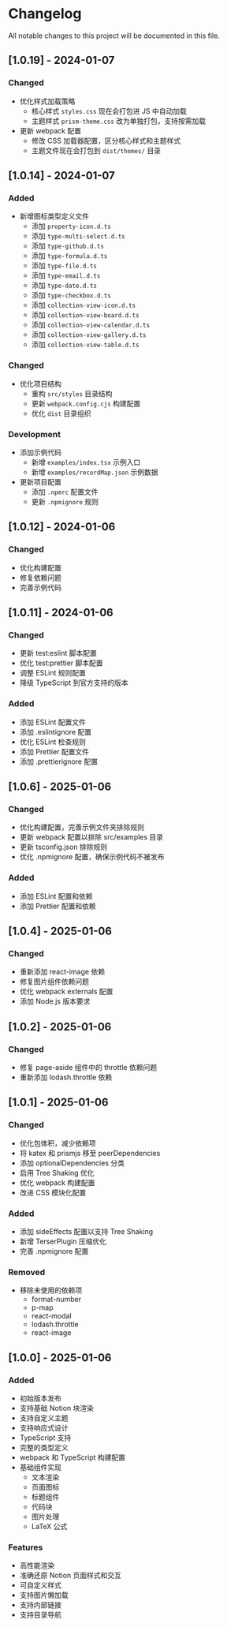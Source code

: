 # Changelog

All notable changes to this project will be documented in this file.

## [1.0.19] - 2024-01-07

### Changed

- 优化样式加载策略
  - 核心样式 `styles.css` 现在会打包进 JS 中自动加载
  - 主题样式 `prism-theme.css` 改为单独打包，支持按需加载
- 更新 webpack 配置
  - 修改 CSS 加载器配置，区分核心样式和主题样式
  - 主题文件现在会打包到 `dist/themes/` 目录

## [1.0.14] - 2024-01-07

### Added

- 新增图标类型定义文件
  - 添加 `property-icon.d.ts`
  - 添加 `type-multi-select.d.ts`
  - 添加 `type-github.d.ts`
  - 添加 `type-formula.d.ts`
  - 添加 `type-file.d.ts`
  - 添加 `type-email.d.ts`
  - 添加 `type-date.d.ts`
  - 添加 `type-checkbox.d.ts`
  - 添加 `collection-view-icon.d.ts`
  - 添加 `collection-view-board.d.ts`
  - 添加 `collection-view-calendar.d.ts`
  - 添加 `collection-view-gallery.d.ts`
  - 添加 `collection-view-table.d.ts`

### Changed

- 优化项目结构
  - 重构 `src/styles` 目录结构
  - 更新 `webpack.config.cjs` 构建配置
  - 优化 `dist` 目录组织

### Development

- 添加示例代码
  - 新增 `examples/index.tsx` 示例入口
  - 新增 `examples/recordMap.json` 示例数据
- 更新项目配置
  - 添加 `.npmrc` 配置文件
  - 更新 `.npmignore` 规则

## [1.0.12] - 2024-01-06

### Changed

- 优化构建配置
- 修复依赖问题
- 完善示例代码

## [1.0.11] - 2024-01-06

### Changed

- 更新 test:eslint 脚本配置
- 优化 test:prettier 脚本配置
- 调整 ESLint 规则配置
- 降级 TypeScript 到官方支持的版本

### Added

- 添加 ESLint 配置文件
- 添加 .eslintignore 配置
- 优化 ESLint 检查规则
- 添加 Prettier 配置文件
- 添加 .prettierignore 配置

## [1.0.6] - 2025-01-06

### Changed

- 优化构建配置，完善示例文件夹排除规则
- 更新 webpack 配置以排除 src/examples 目录
- 更新 tsconfig.json 排除规则
- 优化 .npmignore 配置，确保示例代码不被发布

### Added

- 添加 ESLint 配置和依赖
- 添加 Prettier 配置和依赖

## [1.0.4] - 2025-01-06

### Changed

- 重新添加 react-image 依赖
- 修复图片组件依赖问题
- 优化 webpack externals 配置
- 添加 Node.js 版本要求

## [1.0.2] - 2025-01-06

### Changed

- 修复 page-aside 组件中的 throttle 依赖问题
- 重新添加 lodash.throttle 依赖

## [1.0.1] - 2025-01-06

### Changed

- 优化包体积，减少依赖项
- 将 katex 和 prismjs 移至 peerDependencies
- 添加 optionalDependencies 分类
- 启用 Tree Shaking 优化
- 优化 webpack 构建配置
- 改进 CSS 模块化配置

### Added

- 添加 sideEffects 配置以支持 Tree Shaking
- 新增 TerserPlugin 压缩优化
- 完善 .npmignore 配置

### Removed

- 移除未使用的依赖项
  - format-number
  - p-map
  - react-modal
  - lodash.throttle
  - react-image

## [1.0.0] - 2025-01-06

### Added

- 初始版本发布
- 支持基础 Notion 块渲染
- 支持自定义主题
- 支持响应式设计
- TypeScript 支持
- 完整的类型定义
- webpack 和 TypeScript 构建配置
- 基础组件实现
  - 文本渲染
  - 页面图标
  - 标题组件
  - 代码块
  - 图片处理
  - LaTeX 公式

### Features

- 高性能渲染
- 准确还原 Notion 页面样式和交互
- 可自定义样式
- 支持图片懒加载
- 支持内部链接
- 支持目录导航
